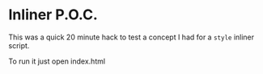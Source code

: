 # Inliner P.O.C.

This was a quick 20 minute hack to test a concept I had for a `style` inliner
script.

To run it just open index.html
